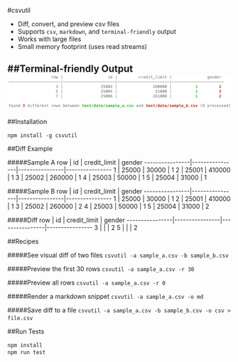 #csvutil
- Diff, convert, and preview csv files
- Supports `csv`, `markdown`, and `terminal-friendly` output
- Works with large files
- Small memory footprint (uses read streams)

##Terminal-friendly Output
![screenshot](https://github.com/aaron9000/csvutil/blob/master/assets/screenshot.png)
--


##Installation
```
npm install -g csvutil
```


##Diff Example

#####Sample A
            row |             id |   credit_limit |         gender
----------------|----------------|----------------|----------------
              1 |          25000 |          30000 |              1
              2 |          25001 |         410000 |              1
              3 |          25002 |         260000 |              1
              4 |          25003 |          50000 |              1
              5 |          25004 |          31000 |              1

#####Sample B
            row |             id |   credit_limit |         gender
----------------|----------------|----------------|----------------
              1 |          25000 |          30000 |              1
              2 |          25001 |         410000 |              1
              3 |          25002 |         260000 |              2
              4 |          25003 |          50000 |              1
              5 |          25004 |          31000 |              2

#####Diff
            row |             id |   credit_limit |         gender
----------------|----------------|----------------|----------------
              3 |                |                |              2
              5 |                |                |              2


##Recipes

#####See visual diff of two files
```csvutil -a sample_a.csv -b sample_b.csv```

#####Preview the first 30 rows
```csvutil -a sample_a.csv -r 30```

#####Preview all rows
```csvutil -a sample_a.csv -r 0```

#####Render a markdown snippet
```csvutil -a sample_a.csv -o md```

#####Save diff to a file
```csvutil -a sample_a.csv -b sample_b.csv -o csv > file.csv```

##Run Tests
```
npm install
npm run test
```

